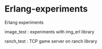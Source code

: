 # Erlang-experiments
Erlang experiments

image_test : experiments with img_erl library


ranch_test : TCP game server on ranch library
